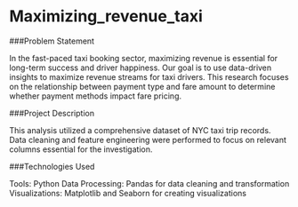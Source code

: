 # Maximizing_revenue_taxi

###Problem Statement

In the fast-paced taxi booking sector, maximizing revenue is essential for long-term success and driver happiness. Our goal is to use data-driven insights to maximize revenue streams for taxi drivers. This research focuses on the relationship between payment type and fare amount to determine whether payment methods impact fare pricing.

###Project Description

This analysis utilized a comprehensive dataset of NYC taxi trip records. Data cleaning and feature engineering were performed to focus on relevant columns essential for the investigation.

###Technologies Used

Tools: Python
Data Processing: Pandas for data cleaning and transformation
Visualizations: Matplotlib and Seaborn for creating visualizations
